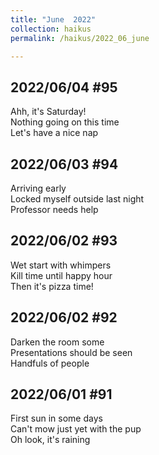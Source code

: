 ```yaml
---
title: "June  2022"
collection: haikus
permalink: /haikus/2022_06_june

---
```

## 2022/06/04 #95
Ahh, it's Saturday! \
Nothing going on this time \
Let's have a nice nap

## 2022/06/03 #94
Arriving early \
Locked myself outside last night \
Professor needs help

## 2022/06/02 #93
Wet start with whimpers \
Kill time until happy hour \
Then it's pizza time!

## 2022/06/02 #92
Darken the room some \
Presentations should be seen \
Handfuls of people

## 2022/06/01 #91
First sun in some days \
Can't mow just yet with the pup \
Oh look, it's raining




<!-- Tana on eesti
vabariigiaastapaev
joogid koigile -->



<!-- Heading 1
======

Heading 2  
======

Heading 3
====== -->
